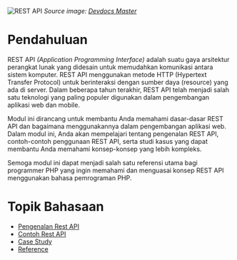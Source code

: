![REST API](https://devdocsmaster.com/wp-content/uploads/2024/09/feature-1.jpeg)
_Source image: [Devdocs Master](https://devdocsmaster.com/)_

# Pendahuluan

REST API _(Application Programming Interface)_ adalah suatu gaya arsitektur perangkat lunak yang didesain untuk memudahkan komunikasi antara sistem komputer. REST API menggunakan metode HTTP (Hypertext Transfer Protocol) untuk berinteraksi dengan sumber daya (resource) yang ada di server. Dalam beberapa tahun terakhir, REST API telah menjadi salah satu teknologi yang paling populer digunakan dalam pengembangan aplikasi web dan mobile.

Modul ini dirancang untuk membantu Anda memahami dasar-dasar REST API dan bagaimana menggunakannya dalam pengembangan aplikasi web. Dalam modul ini, Anda akan mempelajari tentang pengenalan REST API, contoh-contoh penggunaan REST API, serta studi kasus yang dapat membantu Anda memahami konsep-konsep yang lebih kompleks.

Semoga modul ini dapat menjadi salah satu referensi utama bagi programmer PHP yang ingin memahami dan menguasai konsep REST API menggunakan bahasa pemrograman PHP.

# Topik Bahasaan

- [Pengenalan Rest API](#pengenalan-rest-api)
- [Contoh Rest API](#contoh-rest-api)
- [Case Study](#case-study)
- [Reference](#referensi)
